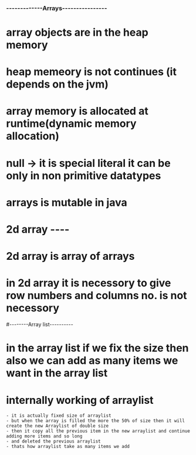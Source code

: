 ### -------------Arrays----------------

# array objects are in the heap memory
# heap memeory is not continues (it depends on the jvm)
# array memory is allocated at runtime(dynamic memory allocation)
# null -> it is special literal it can be only in non primitive datatypes
# arrays is mutable in java

# 2d array ----
# 2d array is array of arrays
# in 2d array it is necessory to give row numbers and columns no. is not necessory

#--------Array list----------
# in the array list if we fix the size then also we can add as many items we want in the array list
# internally working of arraylist
    - it is actually fixed size of arraylist
    - but when the array is filled the more the 50% of size then it will create the new Arraylist of double size
    - then it copy all the previous item in the new arraylist and continue adding more items and so long
    - and deleted the previous arraylist 
    - thats how arraylist take as many items we add
